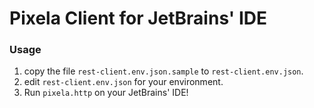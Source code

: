 # Pixela Client for JetBrains' IDE

### Usage

1. copy the file `rest-client.env.json.sample` to `rest-client.env.json`.
1. edit `rest-client.env.json` for your environment.
1. Run `pixela.http` on your JetBrains' IDE!
